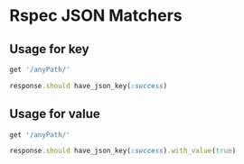 # Rspec JSON Matchers

## Usage for key

```ruby
get '/anyPath/'

response.should have_json_key(:success)
```

## Usage for value

```ruby
get '/anyPath/'

response.should have_json_key(:success).with_value(true)
```